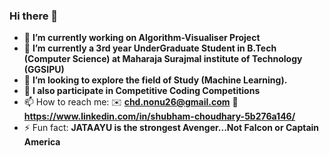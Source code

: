 ### Hi there 👋 ###

- 🔭 **I’m currently working on Algorithm-Visualiser Project**
- 🌱 **I’m currently a 3rd year UnderGraduate Student in B.Tech (Computer Science) at Maharaja Surajmal institute of Technology (GGSIPU)**
- 🌻 **I’m looking to explore the field of Study (Machine Learning).**
- 🤔 **I also participate in Competitive Coding Competitions**
- 📫 How to reach me:  ✉️ **chd.nonu26@gmail.com**  👔 **https://www.linkedin.com/in/shubham-choudhary-5b276a146/**
- ⚡ Fun fact: **JATAAYU is the strongest Avenger...Not Falcon or Captain America**

